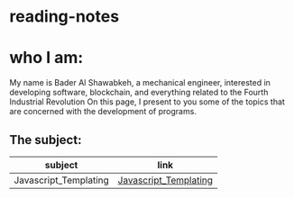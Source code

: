 # reading-notes

# who I am:
My name is Bader Al Shawabkeh, a mechanical engineer, interested in developing software, blockchain, 
and everything related to the Fourth Industrial Revolution On this page, 
I present to you some of the topics that are concerned with the development of programs.

## The subject:

subject    | link
---------- | ----
Javascript_Templating | [Javascript_Templating](Javascript_Templating)
